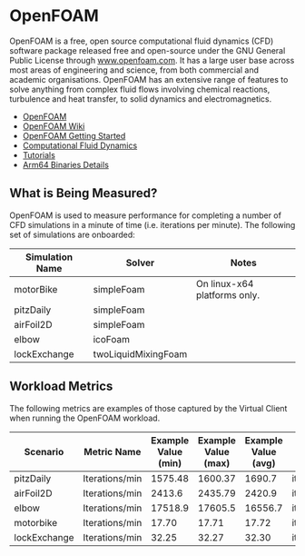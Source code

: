 # OpenFOAM
OpenFOAM is a free, open source computational fluid dynamics (CFD) software package released free and open-source under the GNU General Public License 
through www.openfoam.com. It has a large user base across most areas of engineering and science, from both commercial and 
academic organisations. OpenFOAM has an extensive range of features to solve anything from complex fluid flows involving 
chemical reactions, turbulence and heat transfer, to solid dynamics and electromagnetics.

* [OpenFOAM](https://www.openfoam.com/)
* [OpenFOAM Wiki](https://openfoamwiki.net/)
* [OpenFOAM Getting Started](https://openfoamwiki.net/index.php/Tutorials/Before_Getting_Started)
* [Computational Fluid Dynamics](https://en.wikipedia.org/wiki/Computational_fluid_dynamics)
* [Tutorials](https://www.youtube.com/c/OpenFOAMTutorials/videos)
* [Arm64 Binaries Details](https://packages.ubuntu.com/search?keywords=openfoam)

## What is Being Measured?
OpenFOAM is used to measure performance for completing a number of CFD simulations in a minute of time (i.e. iterations per minute). The following set
of simulations are onboarded:

| Simulation Name   |   Solver              | Notes |
|-------------------|-----------------------|-------|
| motorBike         |  simpleFoam           | On linux-x64 platforms only. |
| pitzDaily         |  simpleFoam           |  |
| airFoil2D         |  simpleFoam           |  |
| elbow             |  icoFoam              |  |
| lockExchange      |  twoLiquidMixingFoam  |  |

## Workload Metrics
The following metrics are examples of those captured by the Virtual Client when running the OpenFOAM workload.

| Scenario  | Metric Name | Example Value (min) | Example Value (max) | Example Value (avg) | Unit |
|-----------|-------------|---------------------|---------------------|---------------------|------|
| pitzDaily | Iterations/min | 1575.48 | 1600.37 | 1690.7 | itrs/min |
| airFoil2D | Iterations/min | 2413.6 | 2435.79 | 2420.9 | itrs/min |
| elbow | Iterations/min | 17518.9 | 17605.5 | 16556.7 | itrs/min |
| motorbike | Iterations/min | 17.70 | 17.71 | 17.72 | itrs/min |
| lockExchange | Iterations/min | 32.25 | 32.27 | 32.30 | itrs/min |
